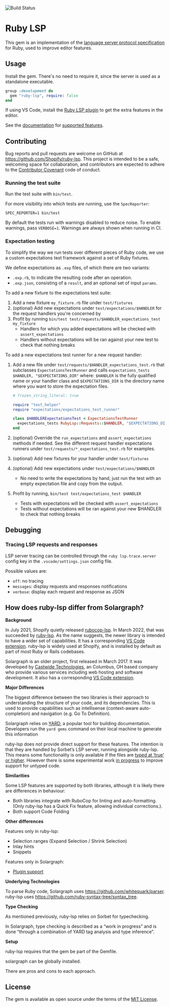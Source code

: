 ![Build Status](https://github.com/Shopify/ruby-lsp/workflows/CI/badge.svg)

# Ruby LSP

This gem is an implementation of the [language server protocol specification](https://microsoft.github.io/language-server-protocol/) for Ruby, used to improve editor features.

## Usage

Install the gem. There's no need to require it, since the server is used as a standalone executable.

```ruby
group :development do
  gem "ruby-lsp", require: false
end
```

If using VS Code, install the [Ruby LSP plugin](https://github.com/Shopify/vscode-ruby-lsp) to get the extra features in
the editor.

See the [documentation](https://shopify.github.io/ruby-lsp) for
[supported features](https://shopify.github.io/ruby-lsp/RubyLsp/Requests.html).

## Contributing

Bug reports and pull requests are welcome on GitHub at https://github.com/Shopify/ruby-lsp.
This project is intended to be a safe, welcoming space for collaboration, and contributors
are expected to adhere to the
[Contributor Covenant](https://github.com/Shopify/ruby-lsp/blob/main/CODE_OF_CONDUCT.md)
code of conduct.

### Running the test suite

Run the test suite with `bin/test`.

For more visibility into which tests are running, use the `SpecReporter`:

`SPEC_REPORTER=1 bin/test`

By default the tests run with warnings disabled to reduce noise. To enable warnings, pass `VERBOSE=1`.
Warnings are always shown when running in CI.

### Expectation testing

To simplify the way we run tests over different pieces of Ruby code, we use a custom expectations test framework against a set of Ruby fixtures.

We define expectations as `.exp` files, of which there are two variants:
* `.exp.rb`, to indicate the resulting code after an operation.
* `.exp.json`, consisting of a `result`, and an optional set of input `params`.

To add a new fixture to the expectations test suite:

1. Add a new fixture `my_fixture.rb` file under `test/fixtures`
2. (optional) Add new expectations under `test/expectations/$HANDLER` for the request handlers you're concerned by
3. Profit by running `bin/test test/requests/$HANDLER_expectations_test my_fixture`
    * Handlers for which you added expectations will be checked with `assert_expectations`
    * Handlers without expectations will be ran against your new test to check that nothing breaks

To add a new expectations test runner for a new request handler:

1. Add a new file under `test/requests/$HANDLER_expectations_test.rb` that subclasses `ExpectationsTestRunner` and calls `expectations_tests $HANDLER, "$EXPECTATIONS_DIR"` where: `$HANDLER` is the fully qualified name or your handler class and `$EXPECTATIONS_DIR` is the directory name where you want to store the expectation files.

   ```rb
   # frozen_string_literal: true

   require "test_helper"
   require "expectations/expectations_test_runner"

   class $HANDLERExpectationsTest < ExpectationsTestRunner
     expectations_tests RubyLsp::Requests::$HANDLER, "$EXPECTATIONS_DIR"
   end
   ```

2. (optional) Override the `run_expectations` and `assert_expectations` methods if needed. See the different request handler expectations runners under `test/requests/*_expectations_test.rb` for examples.

4. (optional) Add new fixtures for your handler under `test/fixtures`

5. (optional) Add new expectations under `test/expectations/$HANDLER`
   * No need to write the expectations by hand, just run the test with an empty expectation file and copy from the output.

7. Profit by running, `bin/test test/expectations_test $HANDLER`
    * Tests with expectations will be checked with `assert_expectations`
    * Tests without expectations will be ran against your new $HANDLER to check that nothing breaks

## Debugging

### Tracing LSP requests and responses

LSP server tracing can be controlled through the `ruby lsp.trace.server` config key in the `.vscode/settings.json` config file.

Possible values are:

* `off`: no tracing
* `messages`: display requests and responses notifications
* `verbose`: display each request and response as JSON

## How does ruby-lsp differ from Solargraph?

**Background**

In July 2021, Shopify quietly released [rubocop-lsp](https://github.com/Shopify/rubocop-lsp). In March 2022, that was succeeded by [ruby-lsp](https://github.com/Shopify/ruby-lsp).
As the name suggests, the newer library is intended to have a wider set of capabilities.
It has a corresponding [VS Code extension](https://github.com/Shopify/vscode-ruby-lsp).
ruby-lsp is widely used at Shopify, and is installed by default as part of most Ruby or Rails codebases.

Solargraph is an older project, first released in March 2017.
It was developed by [Castwide Technologies](https://castwide.com/), an Columbus, OH based company who provide various services including web hosting and software development.
It also has a corresponding [VS Code extension](https://marketplace.visualstudio.com/items?itemName=castwide.solargraph).

**Major Differences**

The biggest difference between the two libraries is their approach to understanding the structure of your code, and its dependencies.
This is used to provide capabilities such as intellisense (context-aware auto-completion) and navigation (e.g. Go To Definition).

Solargraph relies on [YARD](https://yardoc.org/), a popular tool for building documentation.
Developers run the `yard gems` command on their local machine to generate this information

ruby-lsp does not provide direct support for these features.
The intention is that they are handled by Sorbet’s LSP server, running alongside ruby-lsp.
This means some functionality is only available if the files are [typed at ‘true’ or higher](https://sorbet.org/docs/static#file-level-granularity-strictness-levels).
However there is some experimental work [in progress](https://github.com/Shopify/ruby-lsp/pull/429) to improve support for untyped code.

**Similarities**

Some LSP features are supported by both libraries, although it is likely there are differences in behaviour:

* Both libraries integrate with RuboCop for linting and auto-formatting. (Only ruby-lsp has a Quick Fix feature, allowing individual corrections.).
* Both support Code Folding

**Other differences**

Features only in ruby-lsp:

* Selection ranges (Expand Selection / Shrink Selection)
* Inlay hints
* Snippets

Features only in Solargraph:

* [Plugin support](https://solargraph.org/guides/plugins)

**Underlying Technologies**

To parse Ruby code, Solargraph uses https://github.com/whitequark/parser.
ruby-lsp uses https://github.com/ruby-syntax-tree/syntax_tree.

**Type Checking**

As mentioned previously, ruby-lsp relies on Sorbet for typechecking.

In Solargraph, type checking is described as a “work in progress” and is done “through a combination of YARD tag analysis and type inference”.

**Setup**

ruby-lsp requires that the gem be part of the Gemfile.

solargraph can be globally installed.

There are pros and cons to each approach.

## License

The gem is available as open source under the terms of the
[MIT License](https://github.com/Shopify/ruby-lsp/blob/main/LICENSE.txt).
